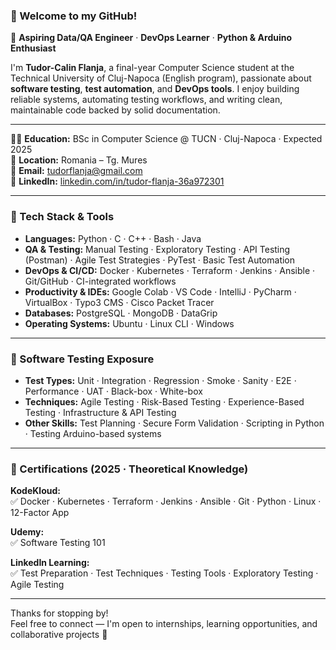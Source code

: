 ### 👋 Welcome to my GitHub!

🎯 **Aspiring Data/QA Engineer** · **DevOps Learner** · **Python & Arduino Enthusiast**

I'm **Tudor-Calin Flanja**, a final-year Computer Science student at the Technical University of Cluj-Napoca (English program), passionate about **software testing**, **test automation**, and **DevOps tools**. I enjoy building reliable systems, automating testing workflows, and writing clean, maintainable code backed by solid documentation.

---

🧑‍🎓 **Education:** BSc in Computer Science @ TUCN · Cluj-Napoca · Expected 2025  
📍 **Location:** Romania – Tg. Mures  
📧 **Email:** [tudorflanja@gmail.com](mailto:tudorflanja@gmail.com)  
🔗 **LinkedIn:** [linkedin.com/in/tudor-flanja-36a972301](https://linkedin.com/in/tudor-flanja-36a972301)  

---

### 🔧 Tech Stack & Tools

- **Languages:** Python · C · C++ · Bash · Java  
- **QA & Testing:** Manual Testing · Exploratory Testing · API Testing (Postman) · Agile Test Strategies · PyTest · Basic Test Automation  
- **DevOps & CI/CD:** Docker · Kubernetes · Terraform · Jenkins · Ansible · Git/GitHub · CI-integrated workflows  
- **Productivity & IDEs:** Google Colab · VS Code · IntelliJ · PyCharm · VirtualBox · Typo3 CMS · Cisco Packet Tracer  
- **Databases:** PostgreSQL · MongoDB · DataGrip  
- **Operating Systems:** Ubuntu · Linux CLI · Windows  

---

### 🧪 Software Testing Exposure

- **Test Types:** Unit · Integration · Regression · Smoke · Sanity · E2E · Performance · UAT · Black-box · White-box  
- **Techniques:** Agile Testing · Risk-Based Testing · Experience-Based Testing · Infrastructure & API Testing  
- **Other Skills:** Test Planning · Secure Form Validation · Scripting in Python · Testing Arduino-based systems  

---

### 📜 Certifications (2025 · Theoretical Knowledge)

**KodeKloud:**  
✅ Docker · Kubernetes · Terraform · Jenkins · Ansible · Git · Python · Linux · 12-Factor App  

**Udemy:**  
✅ Software Testing 101  

**LinkedIn Learning:**  
✅ Test Preparation · Test Techniques · Testing Tools · Exploratory Testing · Agile Testing  

---

Thanks for stopping by!  
Feel free to connect — I'm open to internships, learning opportunities, and collaborative projects 🙌
